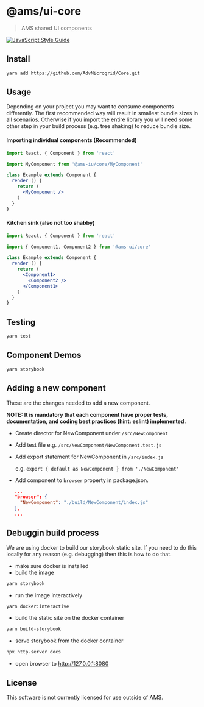 # @ams/ui-core

> AMS shared UI components

[![JavaScript Style Guide](https://img.shields.io/badge/code_style-standard-brightgreen.svg)](https://standardjs.com)

## Install

```bash
yarn add https://github.com/AdvMicrogrid/Core.git
```

## Usage

Depending on your project you may want to consume components differently.  The first recommended way will result in smallest bundle sizes in all scenarios.  Otherwise if you import the entire library you will need some other step in your build process (e.g. tree shaking) to reduce bundle size.

#### Importing individual components (Recommended)

```jsx
import React, { Component } from 'react'

import MyComponent from '@ams-iu/core/MyComponent'

class Example extends Component {
  render () {
    return (
      <MyComponent />
    )
  }
}
```

#### Kitchen sink (also not too shabby)

```jsx
import React, { Component } from 'react'

import { Component1, Component2 } from '@ams-ui/core'

class Example extends Component {
  render () {
    return (
      <Component1>
        <Component2 />
      </Component1>
    )
  }
}
```

## Testing
```bash
yarn test
```

## Component Demos
```bash
yarn storybook
```

## Adding a new component

These are the changes needed to add a new component.

**NOTE: It is mandatory that each component have proper tests, documentation, and coding best practices (hint: eslint) implemented.**
* Create director for NewComponent under `/src/NewComponent`
* Add test file e.g. `/src/NewComponent/NewComponent.test.js`
* Add export statement for NewComponent in `/src/index.js`

   e.g. ``` export { default as NewComponent } from './NewComponent' ```

* Add component to `browser` property in package.json.
```json
   ...
   "browser": {
     "NewComponent": "./build/NewComponent/index.js"
   },
   ...
```

## Debuggin build process

We are using docker to build our storybook static site. If you need to do this locally for any reason (e.g. debugging) then this is how to do that.

* make sure docker is installed
* build the image

```bash
yarn storybook
```

* run the image interactively

```bash
yarn docker:interactive
```

* build the static site on the docker container

```bash
yarn build-storybook
```

* serve storybook from the docker container

```bash
npx http-server docs
```

* open browser to http://127.0.0.1:8080

## License

This software is not currently licensed for use outside of AMS.